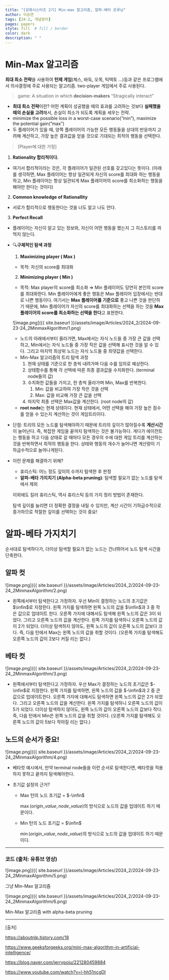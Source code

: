 ```yaml
---
title: "[강화시스터즈 2기] Min-max 알고리즘, 알파-베타 프루닝"
author: 이승연
tags: [24-2, 개념정리]
pages: papers
style: fill  # fill / border 
color: dark
description: " "
---
```


# Min-Max 알고리즘

**최대 최소 전략**을 사용하여 **턴제 게임**(체스, 바둑, 오목, 틱택토 …)등과 같은 프로그램에서 의사결정에 주로 사용되는 알고리즘. two-player 게임에서 주로 사용된다.

> game: A situation in which **decision-makers** “Stragically interact”
> 
- **최대 최소 전략**이란? 어떤 계획이 성공했을 때의 효과를 고려하는 것보다 **실패했을 때의 손실을 고려**해서, 손실이 최소가 되도록 계획을 세우는 전략.
- minimize the possible loss in a worst-case scenario(”min”), maximize the potential gain(”max”)
- 두 플레이어가 있을 때, 양쪽 플레이어의 가능한 모든 행동들을 상대의 반응까지 고려해 계산하고, 가장 높은 결과값을 얻을 것으로 기대되는 최적의 행동을 선택한다.

> [Player에 대한 가정]
1. **Rationality 합리적이다.**
- 여기서 합리적이라는 것은, 각 플레이어가 일관된 선호를 갖고있다는 뜻이다. (아래를 생각하면, Max 플레이어는 항상 일관되게 자신의 score를 최대화 하는 행동을 하고, Min 플레이어는 항상 일관되게 Max 플레이어의 score를 최소화하는 행동을 해야만 한다는 것이다)

2. **Common knowledge of Rationallity**
- 서로가 합리적으로 행동한다는 것을 너도 알고 나도 안다.

3. **Perfect Recall**
- 플레이어는 자신이 알고 있는 정보와, 자신이 어떤 행동을 했는지 그 히스토리를 까먹지 않는다.
> 

- 🔍**구체적인 탐색 과정**
    
    <aside>
    
    1. **Maximizing player ( Max )**
    - 목적: 자신의 score를 최대화
    2. **Minimizing player ( Min )**
    - 목적: Max player의 score를 최소화
    ⇒ Min 플레이어도 당연히 본인의 score를 최대화한다.
    Min 플레이어에게 좋은 행동은 Max 플레이어 입장에서는 반대로 나쁜 행동이다.
    여기서는 **Max 플레이어를 기준으로** 좋고 나쁜 것을 판단하기 때문에, Min 플레이어가 자신의 score를 최대화하는 선택을 하는 것을 **Max플레이어의 score를 최소화하는 선택을 한다**고 표현한다.
    </aside>
    
    ![image.png]({{ site.baseurl }}/assets/image/Articles/2024_2/2024-09-23-24_2MinmaxAlgorithm/1.png)
    
    - 노드의 아래에서부터 올라가면, Max에서는 자식 노드들 중 가장 큰 값을 선택하고, Min에서는 자식 노드들 중 가장 작은 값을 선택해 표시한 것을 알 수 있다. 그리고 마지막 최상위 노드는 자식 노드들 중 최댓값을 선택한다.
    - Min-Max 알고리즘의 트리 탐색 과정
        1. 현재 상태를 기준으로 한 층씩 내려가며 다음 수를 임의로 예상한다.
        2. 상태함수를 통해 각 선택에 따른 최종 결과값을 수치화한다. (terminal node들의 값)
        3. 수치화한 값들을 가지고, 한 층씩 올라가며 Min, Max를 반복한다.
            1. Min: 값을 비교하여 가장 작은 것을 선택
            2. Max: 값을 비교해 가장 큰 값을 선택
        4. 마지막 최종 선택은 Max값을 계산한다. (root node의 값)
    - **root node**는 현재 상태이다. 현재 상태에서, 어떤 선택을 해야 가장 높은 점수를 얻을 수 있는지 계산하는 것이 게임트리이다.

- 단점: 트리의 모든 노드를 탐색해야하기 때문에 트리의 깊이가 많아질수록 **계산시간**이 늘어난다. 즉, 복잡한 게임을 끝까지 탐색하는 것은 불가능하다. 게다가 에이전트는 행동을 하고 다음 상태로 갈 때마다 모든 경우의 수에 대한 게임 트리를 계산하는 것을 반복하면서 최적의 행동을 한다. 상태와 행동의 개수가 늘어나면 계산량이 기하급수적으로 늘어나게된다.

- 이런 문제를 해결하기 위해?
    - 휴리스틱: 어느 정도 깊이의 수까지 탐색한 후 판정
    - **알파-베타 가지치기 (Alpha-beta pruning)**: 탐색할 필요가 없는 노드를 탐색에서 제외
    
    이외에도 킬러 휴리스틱, 역사 휴리스틱 등의 가지 정리 방법이 존재한다.
    
    탐색 깊이를 늘리면 더 정확한 결정을 내릴 수 있지만, 계산 시간이 기하급수적으로 증가하므로 적절한 깊이를 선택하는 것이 중요!
    

# 알파-베타 가지치기

순서대로 탐색하다가, 더이상 탐색할 필요가 없는 노드는 건너뛰어서 노드 탐색 시간을 단축한다.

## 알파 컷

![image.png]({{ site.baseurl }}/assets/image/Articles/2024_2/2024-09-23-24_2MinmaxAlgorithm/2.png)

- 왼쪽에서부터 탐색한다고 가정하자. 우선 Min이 결정하는 노드의 초기값은 $\infin$로 지정한다. 왼쪽 가지를 탐색하면 왼쪽 노드의 값을 $\infin$과 3 중 작은 값으로 업데이트 한다. 오른쪽 가지에 대해서도 탐색해 왼쪽 노드의 값은 3이 되었다. 그리고 오른쪽 노드의 값을 계산한다. 왼쪽 가지를 탐색하니 오른쪽 노드의 값이 2가 되었다. 더이상 탐색하지 않아도, 왼쪽 노드의 값이 오른쪽 노드의 값보다 크다. 즉, 다음 턴에서 Max는 왼쪽 노드의 값을 취할 것이다. (오른쪽 가지를 탐색해도 오른쪽 노드의 값이 2보다 커질 리는 없다.)

## 베타 컷

![image.png]({{ site.baseurl }}/assets/image/Articles/2024_2/2024-09-23-24_2MinmaxAlgorithm/3.png)

- 왼쪽에서부터 탐색한다고 가정하자. 우선 Max가 결정하는 노드의 초기값은 $-\infin$로 지정한다. 왼쪽 가지를 탐색하면, 왼쪽 노드의 값을 $-\infin$과 2 중 큰 값으로 업데이트한다. 오른쪽 가지에 대해서도 탐색하면 왼쪽 노드의 값은 2가 되었다. 그리고 오른쪽 노드의 값을 계산한다. 왼쪽 가지를 탐색하니 오른쪽 노드의 값이 5가 되었다. 더이상 탐색하지 않아도, 왼쪽 노드의 값이 오른쪽 노드의 값보다 작다. 즉, 다음 턴에서 Min은 왼쪽 노드의 값을 취할 것이다. (오른쪽 가지를 탐색해도 오른쪽 노드의 값이 5보다 작아질 리는 없다.)

## 노드의 순서가 중요!

![image.png]({{ site.baseurl }}/assets/image/Articles/2024_2/2024-09-23-24_2MinmaxAlgorithm/4.png)

- 베타컷 예시에서, 만약 terminal node들을 이런 순서로 탐색한다면, 베타컷을 적용하지 못하고 끝까지 탐색해야한다.

- 초기값 설정의 근거?
    - Max 턴의 노드 초기값 = $-\infin$
        
        $\max(origin\_value,node\_value)$의 방식으로 노드의 값을 업데이트 하기 때문이다.
        
    - Min 턴의 노드 초기값 = $\infin$
        
        $\min(origin \_value,node\_value)$의 방식으로 노드의 값을 업데이트 하기 때문이다. 
        

---

### 코드 (출처: 유튜브 영상)

![image.png]({{ site.baseurl }}/assets/image/Articles/2024_2/2024-09-23-24_2MinmaxAlgorithm/5.png)

그냥 Min-Max 알고리즘

![image.png]({{ site.baseurl }}/assets/image/Articles/2024_2/2024-09-23-24_2MinmaxAlgorithm/6.png)

Min-Max 알고리즘 with alpha-beta pruning

---

[출처]

https://aboutnlp.tistory.com/18

https://www.geeksforgeeks.org/mini-max-algorithm-in-artificial-intelligence/

https://blog.naver.com/jerrypoiu/221280459884

https://www.youtube.com/watch?v=l-hh51ncgDI